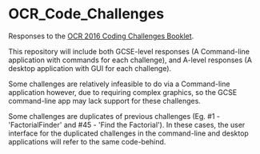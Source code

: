 # OCR_Code_Challenges
Responses to the [OCR 2016 Coding Challenges Booklet](https://www.ocr.org.uk/Images/260930-coding-challenges-booklet.pdf).

This repository will include both GCSE-level responses (A Command-line application with commands for each challenge), and A-level responses (A desktop application with GUI for each challenge).

Some challenges are relatively infeasible to do via a Command-line application however, due to requiring complex graphics, so the GCSE command-line app may lack support for these challenges.

Some challenges are duplicates of previous challenges (Eg. #1 - 'FactorialFinder' and #45 - 'Find the Factorial'). In these cases, the user interface for the duplicated challenges in the command-line and desktop applications will refer to the same code-behind.
